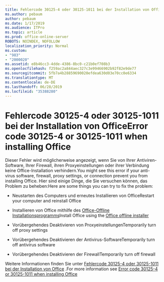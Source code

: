 ```yaml
---
title: Fehlercode 30125-4 oder 30125-1011 bei der Installation von Office
ms.author: pebaum
author: pebaum
ms.date: 1/17/2019
ms.audience: ITPro
ms.topic: article
ms.prod: office-online-server
ROBOTS: NOINDEX, NOFOLLOW
localization_priority: Normal
ms.custom:
- "983"
- "2000020"
ms.assetid: e8b46cc3-4dde-4386-8bc0-c21b0ef708b3
ms.openlocfilehash: f259ac2a844aec327c3e99466902b92f82e9de77
ms.sourcegitcommit: 5fb7a4b28859690020efdea630d03e70cc0e6334
ms.translationtype: MT
ms.contentlocale: de-DE
ms.lasthandoff: 06/28/2019
ms.locfileid: "35388280"
---
```

# <a name="error-code-30125-4-or-30125-1011-when-installing-office"></a><span data-ttu-id="f871e-102">Fehlercode 30125-4 oder 30125-1011 bei der Installation von Office</span><span class="sxs-lookup"><span data-stu-id="f871e-102">Error code 30125-4 or 30125-1011 when installing Office</span></span>

<span data-ttu-id="f871e-103">Dieser Fehler wird möglicherweise angezeigt, wenn Sie von Ihrer Antiviren-Software, Ihrer Firewall, ihren Proxyeinstellungen oder ihrer Verbindung keine Office-Installation verhindern.</span><span class="sxs-lookup"><span data-stu-id="f871e-103">You might see this error if your anti-virus software, firewall, proxy settings, or connection prevent you from installing Office.</span></span> <span data-ttu-id="f871e-104">Hier sind einige Dinge, die Sie versuchen können, das Problem zu beheben:</span><span class="sxs-lookup"><span data-stu-id="f871e-104">Here are some things you can try to fix the problem:</span></span>
  
- <span data-ttu-id="f871e-105">Neustarten des Computers und erneutes Installieren von Office</span><span class="sxs-lookup"><span data-stu-id="f871e-105">Restart your computer and reinstall Office</span></span>

- <span data-ttu-id="f871e-106">Installieren von Office mithilfe des [Office-Offline Installationsprogramms](https://support.office.com/article/f0a85fe7-118f-41cb-a791-d59cef96ad1c?wt.mc_id=Alchemy_ClientDIA)</span><span class="sxs-lookup"><span data-stu-id="f871e-106">Install Office using the [Office offline installer](https://support.office.com/article/f0a85fe7-118f-41cb-a791-d59cef96ad1c?wt.mc_id=Alchemy_ClientDIA)</span></span>

- <span data-ttu-id="f871e-107">Vorübergehendes Deaktivieren von Proxyeinstellungen</span><span class="sxs-lookup"><span data-stu-id="f871e-107">Temporarily turn off proxy settings</span></span>

- <span data-ttu-id="f871e-108">Vorübergehendes Deaktivieren der Antivirus-Software</span><span class="sxs-lookup"><span data-stu-id="f871e-108">Temporarily turn off antivirus software</span></span>

- <span data-ttu-id="f871e-109">Vorübergehendes Deaktivieren der Firewall</span><span class="sxs-lookup"><span data-stu-id="f871e-109">Temporarily turn off firewall</span></span>

<span data-ttu-id="f871e-110">Weitere Informationen finden Sie unter [Fehlercode 30125-4 oder 30125-1011 bei der Installation von Office](https://support.office.com/article/7bfabec6-76be-4cde-880e-819a9c569612?wt.mc_id=Alchemy_ClientDIA) .</span><span class="sxs-lookup"><span data-stu-id="f871e-110">For more information see [Error code 30125-4 or 30125-1011 when installing Office](https://support.office.com/article/7bfabec6-76be-4cde-880e-819a9c569612?wt.mc_id=Alchemy_ClientDIA)</span></span>
  